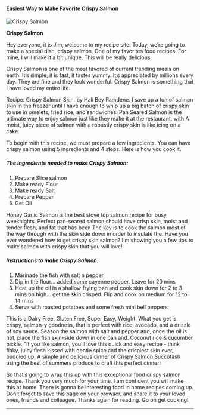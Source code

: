             

#### Easiest Way to Make Favorite Crispy Salmon

![Crispy Salmon](https://img-global.cpcdn.com/recipes/89a379fa2df458a7/751x532cq70/crispy-salmon-recipe-main-photo.jpg)

**Crispy Salmon**

Hey everyone, it is Jim, welcome to my recipe site. Today, we’re going to make a special dish, crispy salmon. One of my favorites food recipes. For mine, I will make it a bit unique. This will be really delicious.

Crispy Salmon is one of the most favored of current trending meals on earth. It’s simple, it is fast, it tastes yummy. It’s appreciated by millions every day. They are fine and they look wonderful. Crispy Salmon is something that I have loved my entire life.

Recipe: Crispy Salmon Skin. by Hali Bey Ramdene. I save up a ton of salmon skin in the freezer until I have enough to whip up a big batch of crispy skin to use in omelets, fried rice, and sandwiches. Pan Seared Salmon is the ultimate way to enjoy salmon just like they make it at the restaurant, with A moist, juicy piece of salmon with a robustly crispy skin is like icing on a cake.

To begin with this recipe, we must prepare a few ingredients. You can have crispy salmon using 5 ingredients and 4 steps. Here is how you cook it.

##### The ingredients needed to make Crispy Salmon:

1.  Prepare Slice salmon
2.  Make ready Flour
3.  Make ready Salt
4.  Prepare Pepper
5.  Get Oil

Honey Garlic Salmon is the best stove top salmon recipe for busy weeknights. Perfect pan-seared salmon should have crisp skin, moist and tender flesh, and fat that has been The key is to cook the salmon most of the way through with the skin side down in order to insulate the. Have you ever wondered how to get crispy skin salmon? I'm showing you a few tips to make salmon with crispy skin that you will love!

##### Instructions to make Crispy Salmon:

1.  Marinade the fish with salt n pepper
2.  Dip in the flour… added some cayenne pepper. Leave for 20 mins
3.  Heat up the oil in a shallow frying pan and cook skin down for 2 to 3 mins on high… get the skin crisped. Flip and cook on medium for 12 to 14 mins
4.  Serve with roasted potatoes and some fresh mini bell peppers

This is a Dairy Free, Gluten Free, Super Easy, Weight. What you get is crispy, salmon-y goodness, that is perfect with rice, avocado, and a drizzle of soy sauce. Season the salmon with salt and pepper and, once the oil is hot, place the fish skin-side down in one pan and. Coconut rice & cucumber pickle. "If you like salmon, you'll love this quick and easy recipe - think flaky, juicy flesh kissed with gentle spice and the crispiest skin ever, buddied up. A simple and delicious dinner of Crispy Salmon Succotash using the best of summers produce to craft this perfect dinner!

So that’s going to wrap this up with this exceptional food crispy salmon recipe. Thank you very much for your time. I am confident you will make this at home. There is gonna be interesting food in home recipes coming up. Don’t forget to save this page on your browser, and share it to your loved ones, friends and colleague. Thanks again for reading. Go on get cooking!

* * *